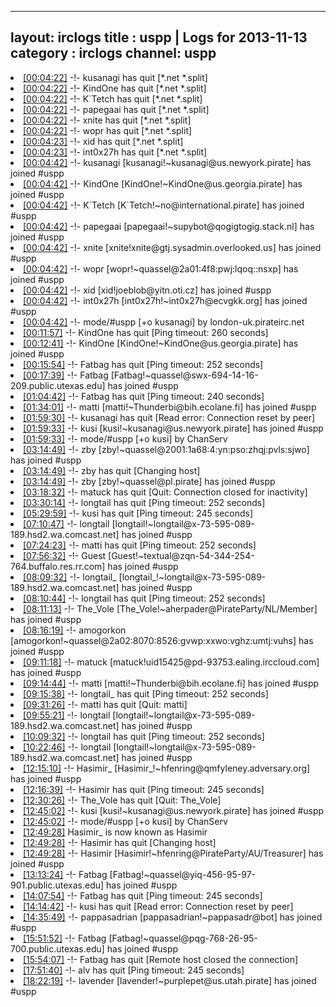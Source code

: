 
---
layout: irclogs
title : uspp | Logs for 2013-11-13
category : irclogs
channel: uspp
---
<li class="logitem"><a href="#00:04:22" name="00:04:22" class="time">[00:04:22]</a> -!- <span class="quit">kusanagi</span> has quit [*.net *.split] </li>
<li class="logitem"><a href="#00:04:22" name="00:04:22" class="time">[00:04:22]</a> -!- <span class="quit">KindOne</span> has quit [*.net *.split] </li>
<li class="logitem"><a href="#00:04:22" name="00:04:22" class="time">[00:04:22]</a> -!- <span class="quit">K`Tetch</span> has quit [*.net *.split] </li>
<li class="logitem"><a href="#00:04:22" name="00:04:22" class="time">[00:04:22]</a> -!- <span class="quit">papegaai</span> has quit [*.net *.split] </li>
<li class="logitem"><a href="#00:04:22" name="00:04:22" class="time">[00:04:22]</a> -!- <span class="quit">xnite</span> has quit [*.net *.split] </li>
<li class="logitem"><a href="#00:04:22" name="00:04:22" class="time">[00:04:22]</a> -!- <span class="quit">wopr</span> has quit [*.net *.split] </li>
<li class="logitem"><a href="#00:04:23" name="00:04:23" class="time">[00:04:23]</a> -!- <span class="quit">xid</span> has quit [*.net *.split] </li>
<li class="logitem"><a href="#00:04:23" name="00:04:23" class="time">[00:04:23]</a> -!- <span class="quit">int0x27h</span> has quit [*.net *.split] </li>
<li class="logitem"><a href="#00:04:42" name="00:04:42" class="time">[00:04:42]</a> -!- <span class="join">kusanagi</span> [kusanagi!~kusanagi@us.newyork.pirate] has joined #uspp </li>
<li class="logitem"><a href="#00:04:42" name="00:04:42" class="time">[00:04:42]</a> -!- <span class="join">KindOne</span> [KindOne!~KindOne@us.georgia.pirate] has joined #uspp </li>
<li class="logitem"><a href="#00:04:42" name="00:04:42" class="time">[00:04:42]</a> -!- <span class="join">K`Tetch</span> [K`Tetch!~no@international.pirate] has joined #uspp </li>
<li class="logitem"><a href="#00:04:42" name="00:04:42" class="time">[00:04:42]</a> -!- <span class="join">papegaai</span> [papegaai!~supybot@qogigtogig.stack.nl] has joined #uspp </li>
<li class="logitem"><a href="#00:04:42" name="00:04:42" class="time">[00:04:42]</a> -!- <span class="join">xnite</span> [xnite!xnite@gtj.sysadmin.overlooked.us] has joined #uspp </li>
<li class="logitem"><a href="#00:04:42" name="00:04:42" class="time">[00:04:42]</a> -!- <span class="join">wopr</span> [wopr!~quassel@2a01:4f8:pwj:lqoq::nsxp] has joined #uspp </li>
<li class="logitem"><a href="#00:04:42" name="00:04:42" class="time">[00:04:42]</a> -!- <span class="join">xid</span> [xid!joeblob@yitn.oti.cz] has joined #uspp </li>
<li class="logitem"><a href="#00:04:42" name="00:04:42" class="time">[00:04:42]</a> -!- <span class="join">int0x27h</span> [int0x27h!~int0x27h@ecvgkk.org] has joined #uspp </li>
<li class="logitem"><a href="#00:04:42" name="00:04:42" class="time">[00:04:42]</a> -!- mode/<span class="mode">#uspp</span> [+o kusanagi] by london-uk.pirateirc.net </li>
<li class="logitem"><a href="#00:11:57" name="00:11:57" class="time">[00:11:57]</a> -!- <span class="quit">KindOne</span> has quit [Ping timeout: 260 seconds] </li>
<li class="logitem"><a href="#00:12:41" name="00:12:41" class="time">[00:12:41]</a> -!- <span class="join">KindOne</span> [KindOne!~KindOne@us.georgia.pirate] has joined #uspp </li>
<li class="logitem"><a href="#00:15:54" name="00:15:54" class="time">[00:15:54]</a> -!- <span class="quit">Fatbag</span> has quit [Ping timeout: 252 seconds] </li>
<li class="logitem"><a href="#00:17:39" name="00:17:39" class="time">[00:17:39]</a> -!- <span class="join">Fatbag</span> [Fatbag!~quassel@swx-694-14-16-209.public.utexas.edu] has joined #uspp </li>
<li class="logitem"><a href="#01:04:42" name="01:04:42" class="time">[01:04:42]</a> -!- <span class="quit">Fatbag</span> has quit [Ping timeout: 240 seconds] </li>
<li class="logitem"><a href="#01:34:01" name="01:34:01" class="time">[01:34:01]</a> -!- <span class="join">matti</span> [matti!~Thunderbi@bih.ecolane.fi] has joined #uspp </li>
<li class="logitem"><a href="#01:59:30" name="01:59:30" class="time">[01:59:30]</a> -!- <span class="quit">kusanagi</span> has quit [Read error: Connection reset by peer] </li>
<li class="logitem"><a href="#01:59:33" name="01:59:33" class="time">[01:59:33]</a> -!- <span class="join">kusi</span> [kusi!~kusanagi@us.newyork.pirate] has joined #uspp </li>
<li class="logitem"><a href="#01:59:33" name="01:59:33" class="time">[01:59:33]</a> -!- mode/<span class="mode">#uspp</span> [+o kusi] by ChanServ </li>
<li class="logitem"><a href="#03:14:49" name="03:14:49" class="time">[03:14:49]</a> -!- <span class="join">zby</span> [zby!~quassel@2001:1a68:4:yn:pso:zhqj:pvls:sjwo] has joined #uspp </li>
<li class="logitem"><a href="#03:14:49" name="03:14:49" class="time">[03:14:49]</a> -!- <span class="quit">zby</span> has quit [Changing host] </li>
<li class="logitem"><a href="#03:14:49" name="03:14:49" class="time">[03:14:49]</a> -!- <span class="join">zby</span> [zby!~quassel@pl.pirate] has joined #uspp </li>
<li class="logitem"><a href="#03:18:32" name="03:18:32" class="time">[03:18:32]</a> -!- <span class="quit">matuck</span> has quit [Quit: Connection closed for inactivity] </li>
<li class="logitem"><a href="#03:30:14" name="03:30:14" class="time">[03:30:14]</a> -!- <span class="quit">longtail</span> has quit [Ping timeout: 252 seconds] </li>
<li class="logitem"><a href="#05:29:59" name="05:29:59" class="time">[05:29:59]</a> -!- <span class="quit">kusi</span> has quit [Ping timeout: 245 seconds] </li>
<li class="logitem"><a href="#07:10:47" name="07:10:47" class="time">[07:10:47]</a> -!- <span class="join">longtail</span> [longtail!~longtail@x-73-595-089-189.hsd2.wa.comcast.net] has joined #uspp </li>
<li class="logitem"><a href="#07:24:23" name="07:24:23" class="time">[07:24:23]</a> -!- <span class="quit">matti</span> has quit [Ping timeout: 252 seconds] </li>
<li class="logitem"><a href="#07:56:32" name="07:56:32" class="time">[07:56:32]</a> -!- <span class="join">Guest</span> [Guest!~textual@zqn-54-344-254-764.buffalo.res.rr.com] has joined #uspp </li>
<li class="logitem"><a href="#08:09:32" name="08:09:32" class="time">[08:09:32]</a> -!- <span class="join">longtail_</span> [longtail_!~longtail@x-73-595-089-189.hsd2.wa.comcast.net] has joined #uspp </li>
<li class="logitem"><a href="#08:10:44" name="08:10:44" class="time">[08:10:44]</a> -!- <span class="quit">longtail</span> has quit [Ping timeout: 252 seconds] </li>
<li class="logitem"><a href="#08:11:13" name="08:11:13" class="time">[08:11:13]</a> -!- <span class="join">The_Vole</span> [The_Vole!~aherpader@PirateParty/NL/Member] has joined #uspp </li>
<li class="logitem"><a href="#08:16:19" name="08:16:19" class="time">[08:16:19]</a> -!- <span class="join">amogorkon</span> [amogorkon!~quassel@2a02:8070:8526:gvwp:xxwo:vghz:umtj:vuhs] has joined #uspp </li>
<li class="logitem"><a href="#09:11:18" name="09:11:18" class="time">[09:11:18]</a> -!- <span class="join">matuck</span> [matuck!uid15425@pd-93753.ealing.irccloud.com] has joined #uspp </li>
<li class="logitem"><a href="#09:14:44" name="09:14:44" class="time">[09:14:44]</a> -!- <span class="join">matti</span> [matti!~Thunderbi@bih.ecolane.fi] has joined #uspp </li>
<li class="logitem"><a href="#09:15:38" name="09:15:38" class="time">[09:15:38]</a> -!- <span class="quit">longtail_</span> has quit [Ping timeout: 252 seconds] </li>
<li class="logitem"><a href="#09:31:26" name="09:31:26" class="time">[09:31:26]</a> -!- <span class="quit">matti</span> has quit [Quit: matti] </li>
<li class="logitem"><a href="#09:55:21" name="09:55:21" class="time">[09:55:21]</a> -!- <span class="join">longtail</span> [longtail!~longtail@x-73-595-089-189.hsd2.wa.comcast.net] has joined #uspp </li>
<li class="logitem"><a href="#10:09:32" name="10:09:32" class="time">[10:09:32]</a> -!- <span class="quit">longtail</span> has quit [Ping timeout: 252 seconds] </li>
<li class="logitem"><a href="#10:22:46" name="10:22:46" class="time">[10:22:46]</a> -!- <span class="join">longtail</span> [longtail!~longtail@x-73-595-089-189.hsd2.wa.comcast.net] has joined #uspp </li>
<li class="logitem"><a href="#12:15:10" name="12:15:10" class="time">[12:15:10]</a> -!- <span class="join">Hasimir_</span> [Hasimir_!~hfenring@qmfyleney.adversary.org] has joined #uspp </li>
<li class="logitem"><a href="#12:16:39" name="12:16:39" class="time">[12:16:39]</a> -!- <span class="quit">Hasimir</span> has quit [Ping timeout: 245 seconds] </li>
<li class="logitem"><a href="#12:30:26" name="12:30:26" class="time">[12:30:26]</a> -!- <span class="quit">The_Vole</span> has quit [Quit: The_Vole] </li>
<li class="logitem"><a href="#12:45:02" name="12:45:02" class="time">[12:45:02]</a> -!- <span class="join">kusi</span> [kusi!~kusanagi@us.newyork.pirate] has joined #uspp </li>
<li class="logitem"><a href="#12:45:02" name="12:45:02" class="time">[12:45:02]</a> -!- mode/<span class="mode">#uspp</span> [+o kusi] by ChanServ </li>
<li class="logitem"><a href="#12:49:28" name="12:49:28" class="time">[12:49:28]</a> <span class="nick">Hasimir_</span> is now known as <span class="nick">Hasimir</span> </li>
<li class="logitem"><a href="#12:49:28" name="12:49:28" class="time">[12:49:28]</a> -!- <span class="quit">Hasimir</span> has quit [Changing host] </li>
<li class="logitem"><a href="#12:49:28" name="12:49:28" class="time">[12:49:28]</a> -!- <span class="join">Hasimir</span> [Hasimir!~hfenring@PirateParty/AU/Treasurer] has joined #uspp </li>
<li class="logitem"><a href="#13:13:24" name="13:13:24" class="time">[13:13:24]</a> -!- <span class="join">Fatbag</span> [Fatbag!~quassel@yiq-456-95-97-901.public.utexas.edu] has joined #uspp </li>
<li class="logitem"><a href="#14:07:54" name="14:07:54" class="time">[14:07:54]</a> -!- <span class="quit">Fatbag</span> has quit [Ping timeout: 245 seconds] </li>
<li class="logitem"><a href="#14:14:42" name="14:14:42" class="time">[14:14:42]</a> -!- <span class="quit">kusi</span> has quit [Read error: Connection reset by peer] </li>
<li class="logitem"><a href="#14:35:49" name="14:35:49" class="time">[14:35:49]</a> -!- <span class="join">pappasadrian</span> [pappasadrian!~pappasadr@bot] has joined #uspp </li>
<li class="logitem"><a href="#15:51:52" name="15:51:52" class="time">[15:51:52]</a> -!- <span class="join">Fatbag</span> [Fatbag!~quassel@pqg-768-26-95-700.public.utexas.edu] has joined #uspp </li>
<li class="logitem"><a href="#15:54:07" name="15:54:07" class="time">[15:54:07]</a> -!- <span class="quit">Fatbag</span> has quit [Remote host closed the connection] </li>
<li class="logitem"><a href="#17:51:40" name="17:51:40" class="time">[17:51:40]</a> -!- <span class="quit">alv</span> has quit [Ping timeout: 245 seconds] </li>
<li class="logitem"><a href="#18:22:19" name="18:22:19" class="time">[18:22:19]</a> -!- <span class="join">lavender</span> [lavender!~purplepet@us.utah.pirate] has joined #uspp </li>


